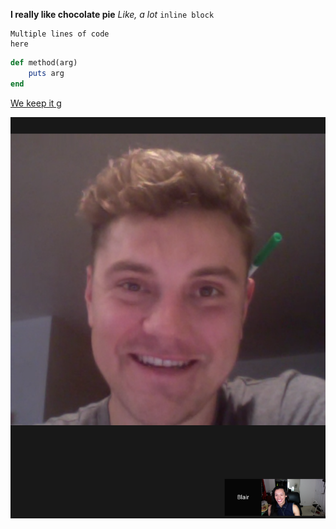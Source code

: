 **I really like chocolate pie** *Like, a lot* `inline block`
```
Multiple lines of code
here
```

```ruby
def method(arg)
	puts arg
end
```

[We keep it g](gizoogle.com)

![GPS 1.1](screenshot.png)

